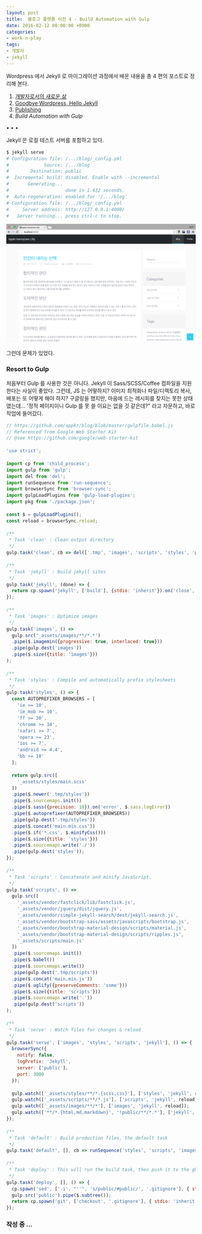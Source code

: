 ```yaml
---
layout: post
title:  블로그 플랫폼 이전 4 - Build Automation with Gulp
date: 2016-02-12 00:00:00 +0900
categories:
- work-n-play
tags:
- 개발자
- jekyll
---
```

Wordpress 에서 Jekyll 로 마이그레이션 과정에서 배운 내용을 총 4 편의 포스트로 정리해 본다.

1. [개발자로서의 새로운 삶](/work-n-play/블로그-플랫폼-이전-1-개발자로서의-새로운-삶)
2. [Goodbye Wordpress, Hello Jekyll](/work-n-play/블로그-플랫폼-이전-2-goodbye-wordpress-hello-jekyll)
3. [Publishing](/work-n-play/블로그-플랫폼-이전-3-publishing)
4. _Build Automation with Gulp_

<div class="spacer">• • •</div>

Jekyll 은 로컬 테스트 서버를 포함하고 있다.

```bash
$ jekyll serve
# Configuration file: /.../blog/_config.yml
#             Source: /.../blog
#        Destination: public
#  Incremental build: disabled. Enable with --incremental
#       Generating...
#                     done in 1.432 seconds.
#  Auto-regeneration: enabled for '/.../blog'
# Configuration file: /.../blog/_config.yml
#     Server address: http://127.0.0.1:4000/
#   Server running... press ctrl-c to stop.
```

[![Preview with Jekyll built-in web server](/images/2016-02-12-img-01.png)](/images/2016-02-12-img-01.png)

그런데 문제가 있었다.

<!--more-->

### Resort to Gulp

처음부터 Gulp 를 사용한 것은 아니다. Jekyll 이 Sass/SCSS/Coffee 컴파일을 지원한다는 사실이 좋았다. 그런데, JS 는 어떻하지? 이미지 최적화나 파일/디렉토리 복사, 배포는 또 어떻게 해야 하지? 구글링을 했지만, 마음에 드는 레시피를 찾지는 못한 상태였는데... '정적 페이지이니 Gulp 를 못 쓸 이요는 없을 것 같은데?" 라고 자문하고, 바로 작업에 들어갔다.

```javascript
// https://github.com/appkr/blog/blob/master/gulpfile.babel.js
// Referenced from Google Web Starter Kit
// @see https://github.com/google/web-starter-kit

'use strict';

import cp from 'child_process';
import gulp from 'gulp';
import del from 'del';
import runSequence from 'run-sequence';
import browserSync from 'browser-sync';
import gulpLoadPlugins from 'gulp-load-plugins';
import pkg from './package.json';

const $ = gulpLoadPlugins();
const reload = browserSync.reload;

/**
 * Task 'clean' : Clean output directory
 */
gulp.task('clean', cb => del(['.tmp', 'images', 'scripts', 'styles', 'public'], {dot: true}));

/**
 * Task 'jekyll' : Build jekyll sites
 */
gulp.task('jekyll', (done) => {
  return cp.spawn('jekyll', ['build'], {stdio: 'inherit'}).on('close', done);
});

/**
 * Task 'images' : Optimize images
 */
gulp.task('images', () =>
  gulp.src('_assets/images/**/*.*')
  .pipe($.imagemin({progressive: true, interlaced: true}))
  .pipe(gulp.dest('images'))
  .pipe($.size({title: 'images'}))
);

/**
 * Task 'styles' : Compile and automatically prefix stylesheets
 */
gulp.task('styles', () => {
  const AUTOPREFIXER_BROWSERS = [
    'ie >= 10',
    'ie_mob >= 10',
    'ff >= 30',
    'chrome >= 34',
    'safari >= 7',
    'opera >= 23',
    'ios >= 7',
    'android >= 4.4',
    'bb >= 10'
  ];

  return gulp.src([
    '_assets/styles/main.scss'
  ])
  .pipe($.newer('.tmp/styles'))
  .pipe($.sourcemaps.init())
  .pipe($.sass({precision: 10}).on('error', $.sass.logError))
  .pipe($.autoprefixer(AUTOPREFIXER_BROWSERS))
  .pipe(gulp.dest('.tmp/styles'))
  .pipe($.concat('main.min.css'))
  .pipe($.if('*.css', $.minifyCss()))
  .pipe($.size({title: 'styles'}))
  .pipe($.sourcemaps.write('./'))
  .pipe(gulp.dest('styles'));
});

/**
 * Task 'scripts' : Concatenate and minify JavaScript.
 */
gulp.task('scripts', () =>
  gulp.src([
    '_assets/vendor/fastclick/lib/fastclick.js',
    '_assets/vendor/jquery/dist/jquery.js',
    '_assets/vendor/simple-jekyll-search/dest/jekyll-search.js',
    '_assets/vendor/bootstrap-sass/assets/javascripts/bootstrap.js',
    '_assets/vendor/bootstrap-material-design/scripts/material.js',
    '_assets/vendor/bootstrap-material-design/scripts/ripples.js',
    '_assets/scripts/main.js'
  ])
  .pipe($.sourcemaps.init())
  .pipe($.babel())
  .pipe($.sourcemaps.write())
  .pipe(gulp.dest('.tmp/scripts'))
  .pipe($.concat('main.min.js'))
  .pipe($.uglify({preserveComments: 'some'}))
  .pipe($.size({title: 'scripts'}))
  .pipe($.sourcemaps.write('.'))
  .pipe(gulp.dest('scripts'))
);

/**
 * Task 'serve' : Watch files for changes & reload
 */
gulp.task('serve', ['images', 'styles', 'scripts', 'jekyll'], () => {
  browserSync({
    notify: false,
    logPrefix: 'Jekyll',
    server: ['public'],
    port: 3000
  });

  gulp.watch(['_assets/styles/**/*.{scss,css}'], ['styles', 'jekyll', reload]);
  gulp.watch(['_assets/scripts/**/*.js'], ['scripts', 'jekyll', reload]);
  gulp.watch(['_assets/images/**/*'], ['images', 'jekyll', reload]);
  gulp.watch(['**/*.{html,md,markdown}', '!public/**/*.*'], ['jekyll', reload]);
});

/**
 * Task 'default' : Build production files, the default task
 */
gulp.task('default', [], cb => runSequence('styles', 'scripts', 'images', 'jekyll', cb));

/**
 * Task 'deploy' : This will run the build task, then push it to the gh-pages branch
 */
gulp.task('deploy', [], () => {
  cp.spawn('sed', ['-i', "''", 's/public/#public/', '.gitignore'], { stdio: 'inherit' });
  gulp.src('public').pipe($.subtree());
  return cp.spawn('git', ['checkout', '.gitignore'], { stdio: 'inherit' });
});
```

### 작성 중 ...

